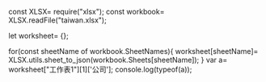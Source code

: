 const XLSX= require("xlsx");
const workbook= XLSX.readFile("taiwan.xlsx");

let worksheet= {};

for(const sheetName of workbook.SheetNames){
    worksheet[sheetName]= XLSX.utils.sheet_to_json(workbook.Sheets[sheetName]);
}
var a= worksheet["工作表1"][1]['公司'];
console.log(typeof(a));
